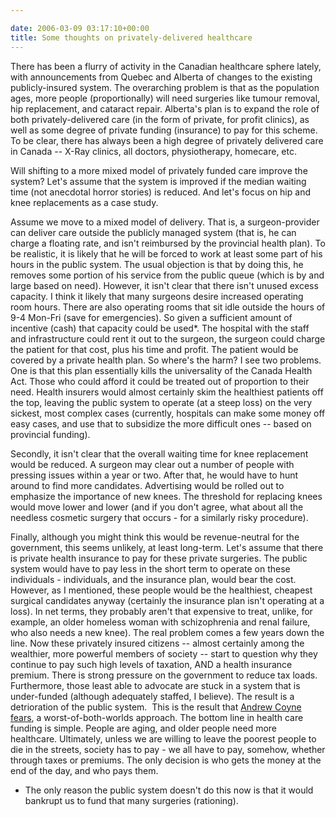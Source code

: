 ```yaml
---

date: 2006-03-09 03:17:10+00:00
title: Some thoughts on privately-delivered healthcare
---
```


There has been a flurry of activity in the Canadian healthcare sphere lately, with announcements from Quebec and Alberta of changes to the existing publicly-insured system.  The overarching problem is that as the population ages, more people (proportionally) will need surgeries like tumour removal, hip replacement, and cataract repair.  Alberta's plan is to expand the role of both privately-delivered care (in the form of private, for profit clinics), as well as some degree of private funding (insurance) to pay for this scheme.  To be clear, there has always been a high degree of privately delivered care in Canada -- X-Ray clinics, all doctors, physiotherapy, homecare, etc.

Will shifting to a more mixed model of privately funded care improve the system?  Let's assume that the system is improved if the median waiting time (not anecdotal horror stories) is reduced. And let's focus on hip and knee replacements as a case study.

Assume we move to a mixed model of delivery. That is, a surgeon-provider can deliver care outside the publicly managed system (that is, he can charge a floating rate, and isn't reimbursed by the provincial health plan). To be realistic, it is likely that he will be forced to work at least some part of his hours in the public system. The usual objection is that by doing this, he removes some portion of his service from the public queue (which is by and large based on need). However, it isn't clear that there isn't unused excess capacity. I think it likely that many surgeons desire increased operating room hours. There are also operating rooms that sit idle outside the hours of 9-4 Mon-Fri (save for emergencies). So given a sufficient amount of incentive (cash) that capacity could be used*. The hospital with the staff and infrastructure could rent it out to the surgeon, the surgeon could charge the patient for that cost, plus his time and profit. The patient would be covered by a private health plan.
So where's the harm?  I see two problems. One is that this plan essentially kills the universality of the Canada Health Act.  Those who could afford it could be treated out of proportion to their need. Health insurers would almost certainly skim the healthiest patients off the top, leaving the public system to operate (at a steep loss) on the very sickest, most complex cases (currently, hospitals can make some money off easy cases, and use that to subsidize the more difficult ones -- based on provincial funding).

Secondly, it isn't clear that the overall waiting time for knee replacement would be reduced. A surgeon may clear out a number of people with pressing issues within a year or two.  After that, he would have to hunt around to find more candidates. Advertising would be rolled out to emphasize the importance of new knees. The threshold for replacing knees would move lower and lower (and if you don't agree, what about all the needless cosmetic surgery that occurs - for a similarly risky procedure).

Finally, although you might think this would be revenue-neutral for the government, this seems unlikely, at least long-term. Let's assume that there is private health insurance to pay for these private surgeries. The public system would have to pay less in the short term to operate on these individuals - individuals, and the insurance plan, would bear the cost. However, as I mentioned, these people would be the healthiest, cheapest surgical candidates anyway (certainly the insurance plan isn't operating at a loss). In net terms, they probably aren't that expensive to treat, unlike, for example, an older homeless woman with schizophrenia and renal failure, who also needs a new knee). The real problem comes a few years down the line. Now these privately insured citizens -- almost certainly among the wealthier, more powerful members of society -- start to question why they continue to pay such high levels of taxation, AND a health insurance premium.  There is strong pressure on the government to reduce tax loads.  Furthermore, those least able to advocate are stuck in a system that is under-funded (although adequately staffed, I believe).  The result is a detrioration of the public system.  This is the result that [Andrew Coyne fears](http://andrewcoyne.com/2006/03/path-of-least-resistance.php), a worst-of-both-worlds approach.
The bottom line in health care funding is simple. People are aging, and older people need more healthcare. Ultimately, unless we are willing to leave the poorest people to die in the streets, society has to pay - we all have to pay, somehow, whether through taxes or premiums. The only decision is who gets the money at the end of the day, and who pays them.

* The only reason the public system doesn't do this now is that it would bankrupt us to fund that many surgeries (rationing).
